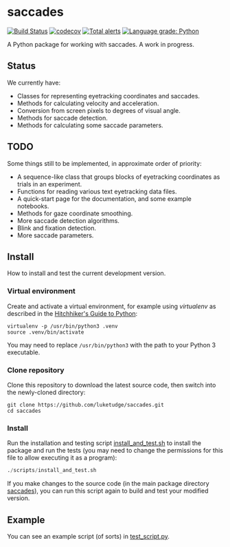 # saccades

[![Build Status](https://www.travis-ci.org/luketudge/saccades.svg?branch=master)](https://www.travis-ci.org/luketudge/saccades)
[![codecov](https://codecov.io/gh/luketudge/saccades/branch/master/graph/badge.svg)](https://codecov.io/gh/luketudge/saccades)
[![Total alerts](https://img.shields.io/lgtm/alerts/g/luketudge/saccades.svg?logo=lgtm&logoWidth=18)](https://lgtm.com/projects/g/luketudge/saccades/alerts/)
[![Language grade: Python](https://img.shields.io/lgtm/grade/python/g/luketudge/saccades.svg?logo=lgtm&logoWidth=18)](https://lgtm.com/projects/g/luketudge/saccades/context:python)

A Python package for working with saccades. A work in progress.

## Status

We currently have:

* Classes for representing eyetracking coordinates and saccades.
* Methods for calculating velocity and acceleration.
* Conversion from screen pixels to degrees of visual angle.
* Methods for saccade detection.
* Methods for calculating some saccade parameters.

## TODO

Some things still to be implemented, in approximate order of priority:

* A sequence-like class that groups blocks of eyetracking coordinates as trials in an experiment.
* Functions for reading various text eyetracking data files.
* A quick-start page for the documentation, and some example notebooks.
* Methods for gaze coordinate smoothing.
* More saccade detection algorithms.
* Blink and fixation detection.
* More saccade parameters.

## Install

How to install and test the current development version.

### Virtual environment

Create and activate a virtual environment, for example using *virtualenv* as described in the [Hitchhiker's Guide to Python](https://docs.python-guide.org/dev/virtualenvs/#lower-level-virtualenv):

```shell
virtualenv -p /usr/bin/python3 .venv
source .venv/bin/activate
```

You may need to replace `/usr/bin/python3` with the path to your Python 3 executable.

### Clone repository

Clone this repository to download the latest source code, then switch into the newly-cloned directory:

```shell
git clone https://github.com/luketudge/saccades.git
cd saccades
```

### Install

Run the installation and testing script [install_and_test.sh](scripts/install_and_test.sh) to install the package and run the tests (you may need to change the permissions for this file to allow executing it as a program):

```python
./scripts/install_and_test.sh
```

If you make changes to the source code (in the main package directory [saccades](saccades)), you can run this script again to build and test your modified version.

## Example

You can see an example script (of sorts) in [test_script.py](tests/test_script.py).
